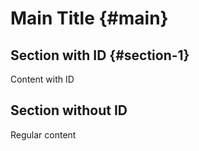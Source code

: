 # Main Title {#main}

## Section with ID {#section-1}

Content with ID

## Section without ID

Regular content
